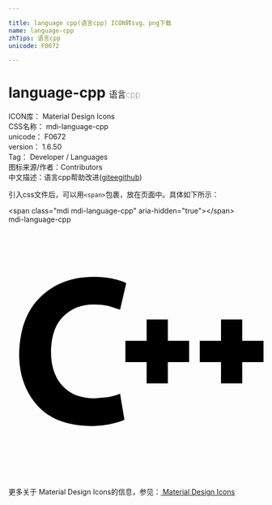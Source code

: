 ```yaml
---

title: language cpp(语言cpp) ICON转svg、png下载
name: language-cpp
zhTips: 语言cpp
unicode: F0672

---
```


# language-cpp  <small style="font-size: 60%;font-weight: 100">语言cpp</small>


<div class="detail-page">
<p>
<span>
ICON库：
<span class="badge-secondary badge">Material Design Icons</span> 
</span>
<br/>
<span>
CSS名称：
<span class="badge-secondary badge">mdi-language-cpp</span> 
</span>
<br/>
<span>
unicode：
<span class="badge-secondary badge">F0672</span> 
</span>
<br/>
<span>
version：
<span class="badge-secondary badge">1.6.50</span> 
</span>
<br/>
<span>Tag：
<span class="badge-light badge">Developer / Languages</span>
</span>
<br/>
<span>图标来源/作者：<span class="badge-light badge">Contributors</span></span> 
<br/>
<span class="zh-detail">中文描述：<span class="badge-primary badge">语言cpp</span><span class="help-link"><span>帮助改进</span>(<a href="https://gitee.com/liuwave/icon-helper/edit/master/json/material/language-cpp.json" target="_blank" rel="noopener noreferrer">gitee</a><a href="https://github.com/liuwave/icon-helper/edit/master/json/material/language-cpp.json" target="_blank" rel="noopener noreferrer">github</a></span>)</span><br/>
</p>
</div>
<div class="alert alert-dark">
  <i class="mdi mdi-language-cpp mdi-48px"></i>
  <i class="mdi mdi-language-cpp mdi-36px"></i>
  <i class="mdi mdi-language-cpp mdi-24px"></i>
  <i class="mdi mdi-language-cpp mdi-18px"></i>
</div>
<div>
  <p>引入css文件后，可以用<code>&lt;span&gt;</code>包裹，放在页面中。具体如下所示：    
  </p>
  <div class="alert alert-primary" style="font-size: 14px">
    &lt;span class="mdi mdi-language-cpp" aria-hidden="true"&gt;&lt;/span&gt;
    <copy-btn content='<span class="mdi mdi-language-cpp" aria-hidden="true"></span>'></copy-btn>
  </div>
  <div class="alert alert-secondary">
    <i class="mdi mdi-language-cpp"
    style="font-size: 24px"
    aria-hidden="true"></i> mdi-language-cpp
    <copy-btn content="mdi-language-cpp" btn-title="复制图标名称"></copy-btn>
  </div>
</div>
<div id="svg" class="svg-wrap">
<svg xmlns="http://www.w3.org/2000/svg" viewBox="0 0 24 24"><path d="M10.5,15.97L10.91,18.41C10.65,18.55 10.23,18.68 9.67,18.8C9.1,18.93 8.43,19 7.66,19C5.45,18.96 3.79,18.3 2.68,17.04C1.56,15.77 1,14.16 1,12.21C1.05,9.9 1.72,8.13 3,6.89C4.32,5.64 5.96,5 7.94,5C8.69,5 9.34,5.07 9.88,5.19C10.42,5.31 10.82,5.44 11.08,5.59L10.5,8.08L9.44,7.74C9.04,7.64 8.58,7.59 8.05,7.59C6.89,7.58 5.93,7.95 5.18,8.69C4.42,9.42 4.03,10.54 4,12.03C4,13.39 4.37,14.45 5.08,15.23C5.79,16 6.79,16.4 8.07,16.41L9.4,16.29C9.83,16.21 10.19,16.1 10.5,15.97M11,11H13V9H15V11H17V13H15V15H13V13H11V11M18,11H20V9H22V11H24V13H22V15H20V13H18V11Z" /></svg>
</div>
<detail full-name='mdi-language-cpp'></detail>
    
<div><p>更多关于 Material Design Icons的信息，参见：<a target="_blank" href="https://iconhelper.cn/material.html"> Material Design Icons</a>
</p></div>

